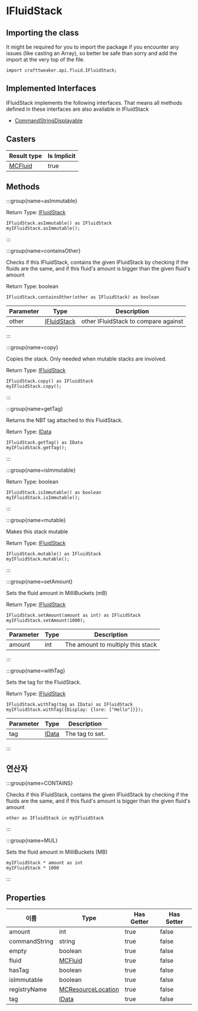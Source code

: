 # IFluidStack

## Importing the class

It might be required for you to import the package if you encounter any issues (like casting an Array), so better be safe than sorry and add the import at the very top of the file.
```zenscript
import crafttweaker.api.fluid.IFluidStack;
```


## Implemented Interfaces
IFluidStack implements the following interfaces. That means all methods defined in these interfaces are also available in IFluidStack

- [CommandStringDisplayable](/vanilla/api/brackets/CommandStringDisplayable)

## Casters

| Result type                           | Is Implicit |
| ------------------------------------- | ----------- |
| [MCFluid](/vanilla/api/fluid/MCFluid) | true        |

## Methods

:::group{name=asImmutable}

Return Type: [IFluidStack](/vanilla/api/fluid/IFluidStack)

```zenscript
IFluidStack.asImmutable() as IFluidStack
myIFluidStack.asImmutable();
```

:::

:::group{name=containsOther}

Checks if this IFluidStack, contains the given IFluidStack by checking if the fluids are the same, and if this fluid's amount is bigger than the given fluid's amount

Return Type: boolean

```zenscript
IFluidStack.containsOther(other as IFluidStack) as boolean
```

| Parameter | Type                                          | Description                          |
| --------- | --------------------------------------------- | ------------------------------------ |
| other     | [IFluidStack](/vanilla/api/fluid/IFluidStack) | other IFluidStack to compare against |


:::

:::group{name=copy}

Copies the stack. Only needed when mutable stacks are involved.

Return Type: [IFluidStack](/vanilla/api/fluid/IFluidStack)

```zenscript
IFluidStack.copy() as IFluidStack
myIFluidStack.copy();
```

:::

:::group{name=getTag}

Returns the NBT tag attached to this FluidStack.

Return Type: [IData](/vanilla/api/data/IData)

```zenscript
IFluidStack.getTag() as IData
myIFluidStack.getTag();
```

:::

:::group{name=isImmutable}

Return Type: boolean

```zenscript
IFluidStack.isImmutable() as boolean
myIFluidStack.isImmutable();
```

:::

:::group{name=mutable}

Makes this stack mutable

Return Type: [IFluidStack](/vanilla/api/fluid/IFluidStack)

```zenscript
IFluidStack.mutable() as IFluidStack
myIFluidStack.mutable();
```

:::

:::group{name=setAmount}

Sets the fluid amount in MilliBuckets (mB)

Return Type: [IFluidStack](/vanilla/api/fluid/IFluidStack)

```zenscript
IFluidStack.setAmount(amount as int) as IFluidStack
myIFluidStack.setAmount(1000);
```

| Parameter | Type | Description                       |
| --------- | ---- | --------------------------------- |
| amount    | int  | The amount to multiply this stack |


:::

:::group{name=withTag}

Sets the tag for the FluidStack.

Return Type: [IFluidStack](/vanilla/api/fluid/IFluidStack)

```zenscript
IFluidStack.withTag(tag as IData) as IFluidStack
myIFluidStack.withTag({Display: {lore: ["Hello"]}});
```

| Parameter | Type                             | Description     |
| --------- | -------------------------------- | --------------- |
| tag       | [IData](/vanilla/api/data/IData) | The tag to set. |


:::


## 연산자

:::group{name=CONTAINS}

Checks if this IFluidStack, contains the given IFluidStack by checking if the fluids are the same, and if this fluid's amount is bigger than the given fluid's amount

```zenscript
other as IFluidStack in myIFluidStack
```

:::

:::group{name=MUL}

Sets the fluid amount in MilliBuckets (MB)

```zenscript
myIFluidStack * amount as int
myIFluidStack * 1000
```

:::


## Properties

| 이름            | Type                                                       | Has Getter | Has Setter |
| ------------- | ---------------------------------------------------------- | ---------- | ---------- |
| amount        | int                                                        | true       | false      |
| commandString | string                                                     | true       | false      |
| empty         | boolean                                                    | true       | false      |
| fluid         | [MCFluid](/vanilla/api/fluid/MCFluid)                      | true       | false      |
| hasTag        | boolean                                                    | true       | false      |
| isImmutable   | boolean                                                    | true       | false      |
| registryName  | [MCResourceLocation](/vanilla/api/util/MCResourceLocation) | true       | false      |
| tag           | [IData](/vanilla/api/data/IData)                           | true       | false      |

